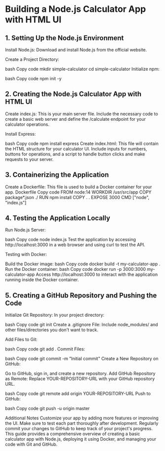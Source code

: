 # Building a Node.js Calculator App with HTML UI

## 1. Setting Up the Node.js Environment

Install Node.js: Download and install Node.js from the official website.

Create a Project Directory:

bash
Copy code
mkdir simple-calculator
cd simple-calculator
Initialize npm:

bash
Copy code
npm init -y

## 2. Creating the Node.js Calculator App with HTML UI

Create index.js:
This is your main server file. Include the necessary code to create a basic web server and define the /calculate endpoint for your calculator operations.

Install Express:

bash
Copy code
npm install express
Create index.html:
This file will contain the HTML structure for your calculator UI. Include inputs for numbers, buttons for operations, and a script to handle button clicks and make requests to your server.

## 3. Containerizing the Application

Create a Dockerfile:
This file is used to build a Docker container for your app.
Dockerfile
Copy code
FROM node:14
WORKDIR /usr/src/app
COPY package*.json ./
RUN npm install
COPY . .
EXPOSE 3000
CMD ["node", "index.js"]

## 4. Testing the Application Locally

Run Node.js Server:

bash
Copy code
node index.js
Test the application by accessing http://localhost:3000 in a web browser and using curl to test the API.

Testing with Docker:

Build the Docker image:
bash
Copy code
docker build -t my-calculator-app .
Run the Docker container:
bash
Copy code
docker run -p 3000:3000 my-calculator-app
Access http://localhost:3000 to interact with the application running inside the Docker container.

## 5. Creating a GitHub Repository and Pushing the Code

Initialize Git Repository:
In your project directory:

bash
Copy code
git init
Create a .gitignore File:
Include node_modules/ and other files/directories you don't want to track.

Add Files to Git:

bash
Copy code
git add .
Commit Files:

bash
Copy code
git commit -m "Initial commit"
Create a New Repository on GitHub:

Go to GitHub, sign in, and create a new repository.
Add GitHub Repository as Remote:
Replace YOUR-REPOSITORY-URL with your GitHub repository URL.

bash
Copy code
git remote add origin YOUR-REPOSITORY-URL
Push to GitHub:

bash
Copy code
git push -u origin master

Additional Notes
Customize your app by adding more features or improving the UI.
Make sure to test each part thoroughly after development.
Regularly commit your changes to GitHub to keep track of your project's progress.
This guide provides a comprehensive overview of creating a basic calculator app with Node.js, deploying it using Docker, and managing your code with Git and GitHub.